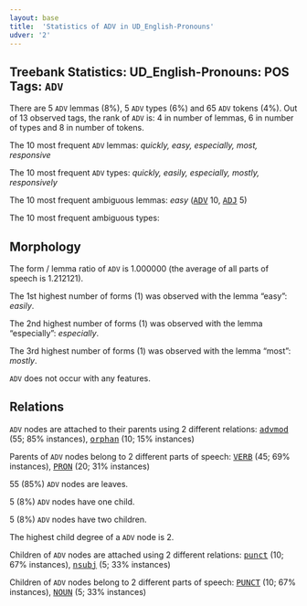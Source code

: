 ```yaml
---
layout: base
title:  'Statistics of ADV in UD_English-Pronouns'
udver: '2'
---
```


## Treebank Statistics: UD_English-Pronouns: POS Tags: `ADV`

There are 5 `ADV` lemmas (8%), 5 `ADV` types (6%) and 65 `ADV` tokens (4%).
Out of 13 observed tags, the rank of `ADV` is: 4 in number of lemmas, 6 in number of types and 8 in number of tokens.

The 10 most frequent `ADV` lemmas: <em>quickly, easy, especially, most, responsive</em>

The 10 most frequent `ADV` types:  <em>quickly, easily, especially, mostly, responsively</em>

The 10 most frequent ambiguous lemmas: <em>easy</em> (<tt><a href="en_pronouns-pos-ADV.html">ADV</a></tt> 10, <tt><a href="en_pronouns-pos-ADJ.html">ADJ</a></tt> 5)

The 10 most frequent ambiguous types:  



## Morphology

The form / lemma ratio of `ADV` is 1.000000 (the average of all parts of speech is 1.212121).

The 1st highest number of forms (1) was observed with the lemma “easy”: <em>easily</em>.

The 2nd highest number of forms (1) was observed with the lemma “especially”: <em>especially</em>.

The 3rd highest number of forms (1) was observed with the lemma “most”: <em>mostly</em>.

`ADV` does not occur with any features.


## Relations

`ADV` nodes are attached to their parents using 2 different relations: <tt><a href="en_pronouns-dep-advmod.html">advmod</a></tt> (55; 85% instances), <tt><a href="en_pronouns-dep-orphan.html">orphan</a></tt> (10; 15% instances)

Parents of `ADV` nodes belong to 2 different parts of speech: <tt><a href="en_pronouns-pos-VERB.html">VERB</a></tt> (45; 69% instances), <tt><a href="en_pronouns-pos-PRON.html">PRON</a></tt> (20; 31% instances)

55 (85%) `ADV` nodes are leaves.

5 (8%) `ADV` nodes have one child.

5 (8%) `ADV` nodes have two children.

The highest child degree of a `ADV` node is 2.

Children of `ADV` nodes are attached using 2 different relations: <tt><a href="en_pronouns-dep-punct.html">punct</a></tt> (10; 67% instances), <tt><a href="en_pronouns-dep-nsubj.html">nsubj</a></tt> (5; 33% instances)

Children of `ADV` nodes belong to 2 different parts of speech: <tt><a href="en_pronouns-pos-PUNCT.html">PUNCT</a></tt> (10; 67% instances), <tt><a href="en_pronouns-pos-NOUN.html">NOUN</a></tt> (5; 33% instances)

